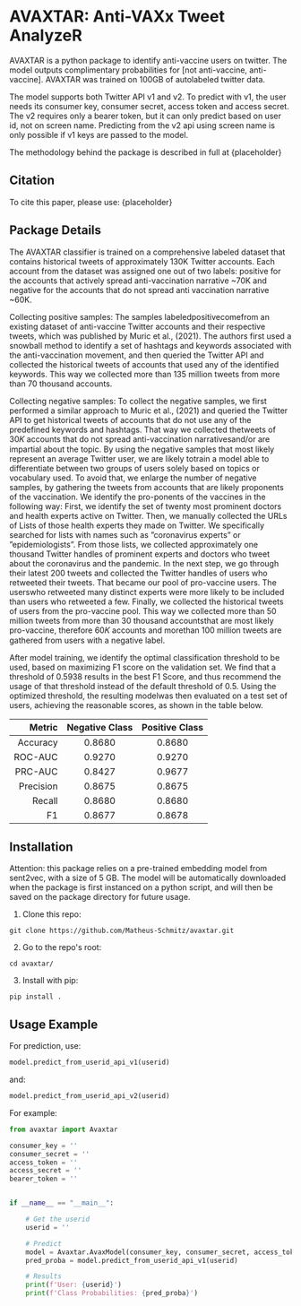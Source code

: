 # AVAXTAR: Anti-VAXx Tweet AnalyzeR

AVAXTAR is a python package to identify anti-vaccine users on twitter. The model outputs complimentary probabilities for [not anti-vaccine, anti-vaccine]. AVAXTAR was trained on 100GB of autolabeled twitter data.

The model supports both Twitter API v1 and v2. To predict with v1, the user needs its consumer key, consumer secret, access token and access secret. The v2 requires only a bearer token, but it can only predict based on user id, not on screen name. Predicting from the v2 api using screen name is only possible if v1 keys are passed to the model. 

The methodology behind the package is described in full at {placeholder}


## Citation

To cite this paper, please use:
{placeholder}


## Package Details

The AVAXTAR classifier is trained on a comprehensive labeled dataset that contains historical tweets of approximately 130K Twitter accounts. Each account from the dataset was assigned one out of two labels: positive for the accounts that actively spread anti-vaccination narrative \~70K and negative for the accounts that do not spread anti vaccination narrative \~60K. 

Collecting positive samples: The samples labeledpositivecomefrom an existing dataset of anti-vaccine Twitter accounts and their respective tweets, which was published by Muric et al., (2021). The authors first used a snowball method to identify a set of hashtags and keywords associated with the anti-vaccination movement, and then queried the Twitter API and collected the historical tweets of accounts that used any of the identified keywords. This way we collected more than 135 million tweets from more than 70 thousand accounts.

Collecting negative samples: To collect the negative samples, we first performed a similar approach to Muric et al., (2021) and queried the Twitter API to get historical tweets of accounts that do not use any of the predefined keywords and hashtags. That way we collected thetweets of 30𝐾 accounts that do not spread anti-vaccination narrativesand/or are impartial about the topic. By using the negative samples that most likely represent an average Twitter user, we are likely totrain a model able to differentiate between two groups of users solely based on topics or vocabulary used. To avoid that, we enlarge the number of negative samples, by gathering the tweets from accounts that are likely proponents of the vaccination. We identify the pro-ponents of the vaccines in the following way: First, we identify the set of twenty most prominent doctors and health experts active on Twitter. Then, we manually collected the URLs of Lists of those health experts they made on Twitter. We specifically searched for lists with names such as ”coronavirus experts” or ”epidemiologists”. From those lists, we collected approximately one thousand Twitter handles of prominent experts and doctors who tweet about the coronavirus and the pandemic. In the next step, we go through their latest 200 tweets and collected the Twitter handles of users who retweeted their tweets. That became our pool of pro-vaccine users. The userswho retweeted many distinct experts were more likely to be included than users who retweeted a few. Finally, we collected the historical tweets of users from the pro-vaccine pool. This way we collected more than 50 million tweets from more than 30 thousand accountsthat are most likely pro-vaccine, therefore 60𝐾 accounts and morethan 100 million tweets are gathered from users with a negative label.

<!-- Generating Training Dataset: For each account that is labeled positive we identify its labeling date as the first date in which the account published a tweet that contained one of the predefined anti-vaccination hashtags defined in Muric et al., (2021). For the negative user group, their labeling date was the date of their most recent tweet. All tweets from the 15 months proir to that date were considered, with samples being created using increasingly 90-day time windows. For each user we construct seven samples using the following time windows measured in days prior to the labeling date: [0-90), [60-150), [120-210), [180-270), [240-330), [300-390), [360-450). Time windows where the user published less than 100 tweets are ignored, to avoid generating high noise samples that could hamper model training. For each time window, all tweets from a given user were merged into a single document. The samples were then fed to a pre-trained Sent2Vec [Pagliardini et al.2018] sentence embedding model, and a 600 dimension feature vector was obtained for each sample. -->

<!-- Training a Classifier: The resulting training dataset with 130𝐾 samples each user embedded as 600-dimensional feature vector wasused to train the feed-forward neural network. After fine tuning the architecture and hyper-parameters, the final neural network consistsof three layers: 1) Fully connected 600-neuron layer, 2) Fully con-nected 300-neuron layer and 3) Fully connected 150-neuron layer. In between layers a 40% dropout rate was applied. We used hyper-bolic tangent activation between the layers and a softmax activationto generate prediction confidences. The batch size was 128, binary cross-entropy is used as loss function, and the optimizer is Adaptive Moment Estimation with Weight Decay (adamw) [Loshchilov andHutter 2019]. -->

After model training, we identify the optimal classification threshold to be used, based on maximizing F1 score on the validation set. We find that a threshold of 0.5938 results in the best F1 Score, and thus recommend the usage of that threshold instead of the default threshold of 0.5. Using the optimized threshold, the resulting modelwas then evaluated on a test set of users, achieving the reasonable scores, as shown in the table below.

| Metric    | Negative Class | Positive Class 	|
| ---:      |    :----:      |        :---:   	|
| Accuracy  | 0.8680 		 | 0.8680   		|
| ROC-AUC   | 0.9270         | 0.9270      		|
| PRC-AUC   | 0.8427         | 0.9677   		|
| Precision | 0.8675         | 0.8675      		|
| Recall    | 0.8680         | 0.8680   		|
| F1   		| 0.8677         | 0.8678     		|



## Installation

Attention: this package relies on a pre-trained embedding model from sent2vec, with a size of 5 GB. The model will be automatically downloaded when the package is first instanced on a python script, and will then be saved on the package directory for future usage.

1. Clone this repo:
```
git clone https://github.com/Matheus-Schmitz/avaxtar.git
```
2. Go to the repo's root:
```
cd avaxtar/
```
3. Install with pip:
```
pip install .
```


## Usage Example

For prediction, use:
```python
model.predict_from_userid_api_v1(userid)
```
and:
```python
model.predict_from_userid_api_v2(userid)
```

For example:
```python
from avaxtar import Avaxtar

consumer_key = ''
consumer_secret = ''
access_token = ''
access_secret = ''
bearer_token = ''


if __name__ == "__main__":

	# Get the userid
	userid = ''

	# Predict
	model = Avaxtar.AvaxModel(consumer_key, consumer_secret, access_token, access_secret, bearer_token)
	pred_proba = model.predict_from_userid_api_v1(userid)

	# Results
	print(f'User: {userid}')
	print(f'Class Probabilities: {pred_proba}')
```
